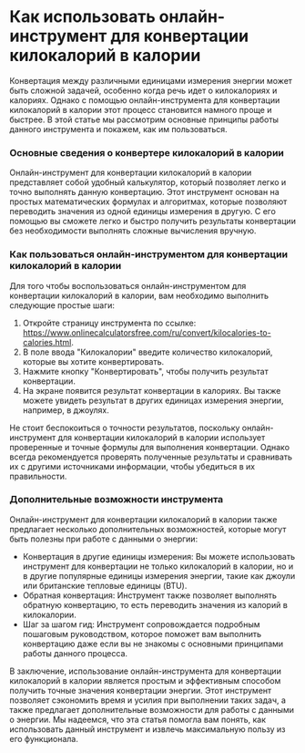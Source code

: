 Как использовать онлайн-инструмент для конвертации килокалорий в калории
========================================================================

Конвертация между различными единицами измерения энергии может быть сложной задачей, особенно когда речь идет о килокалориях и калориях. Однако с помощью онлайн-инструмента для конвертации килокалорий в калории этот процесс становится намного проще и быстрее. В этой статье мы рассмотрим основные принципы работы данного инструмента и покажем, как им пользоваться.

### Основные сведения о конвертере килокалорий в калории

Онлайн-инструмент для конвертации килокалорий в калории представляет собой удобный калькулятор, который позволяет легко и точно выполнять данную конвертацию. Этот инструмент основан на простых математических формулах и алгоритмах, которые позволяют переводить значения из одной единицы измерения в другую. С его помощью вы сможете легко и быстро получить результаты конвертации без необходимости выполнять сложные вычисления вручную.

### Как пользоваться онлайн-инструментом для конвертации килокалорий в калории

Для того чтобы воспользоваться онлайн-инструментом для конвертации килокалорий в калории, вам необходимо выполнить следующие простые шаги:

1. Откройте страницу инструмента по ссылке: <https://www.onlinecalculatorsfree.com/ru/convert/kilocalories-to-calories.html>.
2. В поле ввода "Килокалории" введите количество килокалорий, которые вы хотите конвертировать.
3. Нажмите кнопку "Конвертировать", чтобы получить результат конвертации.
4. На экране появится результат конвертации в калориях. Вы также можете увидеть результат в других единицах измерения энергии, например, в джоулях.

Не стоит беспокоиться о точности результатов, поскольку онлайн-инструмент для конвертации килокалорий в калории использует проверенные и точные формулы для выполнения конвертации. Однако всегда рекомендуется проверять полученные результаты и сравнивать их с другими источниками информации, чтобы убедиться в их правильности.

### Дополнительные возможности инструмента

Онлайн-инструмент для конвертации килокалорий в калории также предлагает несколько дополнительных возможностей, которые могут быть полезны при работе с данными о энергии:

- Конвертация в другие единицы измерения: Вы можете использовать инструмент для конвертации не только килокалорий в калории, но и в другие популярные единицы измерения энергии, такие как джоули или британские тепловые единицы (BTU).
- Обратная конвертация: Инструмент также позволяет выполнять обратную конвертацию, то есть переводить значения из калорий в килокалории.
- Шаг за шагом гид: Инструмент сопровождается подробным пошаговым руководством, которое поможет вам выполнить конвертацию даже если вы не знакомы с основными принципами работы данного процесса.

В заключение, использование онлайн-инструмента для конвертации килокалорий в калории является простым и эффективным способом получить точные значения конвертации энергии. Этот инструмент позволяет сэкономить время и усилия при выполнении таких задач, а также предлагает дополнительные возможности для работы с данными о энергии. Мы надеемся, что эта статья помогла вам понять, как использовать данный инструмент и извлечь максимальную пользу из его функционала.